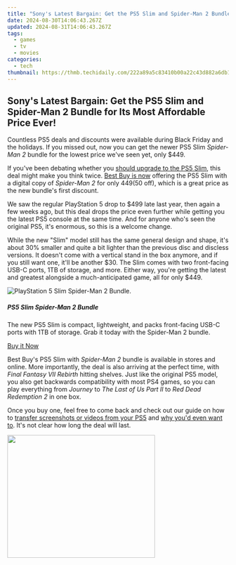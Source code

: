 ```yaml
---
title: "Sony's Latest Bargain: Get the PS5 Slim and Spider-Man 2 Bundle for Its Most Affordable Price Ever!"
date: 2024-08-30T14:06:43.267Z
updated: 2024-08-31T14:06:43.267Z
tags:
  - games
  - tv
  - movies
categories:
  - tech
thumbnail: https://thmb.techidaily.com/222a89a5c83410b00a22c43d882a6db1215cf7d876d04dbe1c258634355223be.jpg
---
```


## Sony's Latest Bargain: Get the PS5 Slim and Spider-Man 2 Bundle for Its Most Affordable Price Ever!

Countless PS5 deals and discounts were available during Black Friday and the holidays. If you missed out, now you can get the newer PS5 Slim _Spider-Man 2_ bundle for the lowest price we've seen yet, only $449.

 If you've been debating whether you [should upgrade to the PS5 Slim](https://facebook-video-share.techidaily.com/updated-from-hobbies-to-hearts-youtubes-path-to-fame/), this deal might make you think twice. [Best Buy is now](https://shop-links.co/link/?exclusive=1&publisher_slug=itechdaily19598&url=https%3A%2F%2Fwww.bestbuy.com%2Fsite%2Fsony-playstation-5-slim-console-marvels-spider-man-2-bundle-full-game-download-included-white%2F6565065.p%3FskuId%3D6565065) offering the PS5 Slim with a digital copy of _Spider-Man 2_ for only $449 ($50 off), which is a great price as the new bundle's first discount.

 We saw the regular PlayStation 5 drop to $499 late last year, then again a few weeks ago, but this deal drops the price even further while getting you the latest PS5 console at the same time. And for anyone who's seen the original PS5, it's enormous, so this is a welcome change.

 While the new "Slim" model still has the same general design and shape, it's about 30% smaller and quite a bit lighter than the previous disc and discless versions. It doesn't come with a vertical stand in the box anymore, and if you still want one, it'll be another $30\. The Slim comes with two front-facing USB-C ports, 1TB of storage, and more. Either way, you're getting the latest and greatest alongside a much-anticipated game, all for only $449.

![PlayStation 5 Slim Spider-Man 2 Bundle.](https://static1.howtogeekimages.com/wordpress/wp-content/uploads/2024/03/screenshot-2024-03-01-at-9-05-46-am.jpg) 

#####  PS5 Slim Spider-Man 2 Bundle

The new PS5 Slim is compact, lightweight, and packs front-facing USB-C ports with 1TB of storage. Grab it today with the Spider-Man 2 bundle. 

[Buy it Now](https://shop-links.co/link/?exclusive=1&publisher_slug=itechdaily19598&url=https%3A%2F%2Fwww.bestbuy.com%2Fsite%2Fsony-playstation-5-slim-console-marvels-spider-man-2-bundle-full-game-download-included-white%2F6565065.p%3FskuId%3D6565065) 

 Best Buy's PS5 Slim with _Spider-Man 2_ bundle is available in stores and online. More importantly, the deal is also arriving at the perfect time, with _Final Fantasy VII Rebirth_ hitting shelves. Just like the original PS5 model, you also get backwards compatibility with most PS4 games, so you can play everything from _Journey_ to _The Last of Us Part II_ to _Red Dead Redemption 2_ in one box.

 Once you buy one, feel free to come back and check out our guide on how to [transfer screenshots or videos from your PS5](https://extra-skills.techidaily.com/2024-approved-seeking-visual-vintage-free-art-archives-online/) and [why you'd even want to](https://fox-helps.techidaily.com/updated-superior-streaming-with-integrated-local-channels-future-edition-for-2024/). It's not clear how long the deal will last.

<ins class="adsbygoogle"
     style="display:block"
     data-ad-format="autorelaxed"
     data-ad-client="ca-pub-7571918770474297"
     data-ad-slot="1223367746"></ins>



<ins class="adsbygoogle"
     style="display:block"
     data-ad-client="ca-pub-7571918770474297"
     data-ad-slot="8358498916"
     data-ad-format="auto"
     data-full-width-responsive="true"></ins>



<!-- affiliate ads begin -->
<a href="https://laganoo.pxf.io/c/5597632/1657397/16446" target="_top" id="1657397"><img src="//a.impactradius-go.com/display-ad/16446-1657397" border="0" alt="" width="336" height="280"/></a><img height="0" width="0" src="https://imp.pxf.io/i/5597632/1657397/16446" style="position:absolute;visibility:hidden;" border="0" />
<!-- affiliate ads end -->